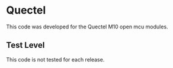 Quectel
=======

This code was developed for the Quectel M10 open mcu modules.

Test Level
----------
This code is not tested for each release.
